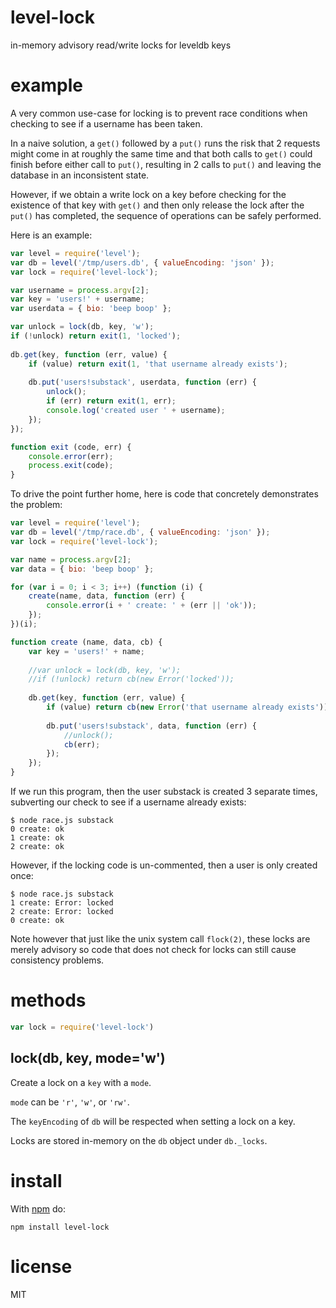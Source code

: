 # level-lock

in-memory advisory read/write locks for leveldb keys

# example

A very common use-case for locking is to prevent race conditions when checking
to see if a username has been taken.

In a naive solution, a `get()` followed by a `put()` runs the risk that 2
requests might come in at roughly the same time and that both calls to `get()`
could finish before either call to `put()`, resulting in 2 calls to `put()` and
leaving the database in an inconsistent state.

However, if we obtain a write lock on a key before checking for the existence of
that key with `get()` and then only release the lock after the `put()` has
completed, the sequence of operations can be safely performed.

Here is an example:

``` js
var level = require('level');
var db = level('/tmp/users.db', { valueEncoding: 'json' });
var lock = require('level-lock');

var username = process.argv[2];
var key = 'users!' + username;
var userdata = { bio: 'beep boop' };

var unlock = lock(db, key, 'w');
if (!unlock) return exit(1, 'locked');
 
db.get(key, function (err, value) {
    if (value) return exit(1, 'that username already exists');
    
    db.put('users!substack', userdata, function (err) {
        unlock();
        if (err) return exit(1, err);
        console.log('created user ' + username);
    });
});

function exit (code, err) {
    console.error(err);
    process.exit(code);
}
```

To drive the point further home, here is code that concretely demonstrates the
problem:

``` js
var level = require('level');
var db = level('/tmp/race.db', { valueEncoding: 'json' });
var lock = require('level-lock');

var name = process.argv[2];
var data = { bio: 'beep boop' };

for (var i = 0; i < 3; i++) (function (i) {
    create(name, data, function (err) {
        console.error(i + ' create: ' + (err || 'ok'));
    });
})(i);

function create (name, data, cb) {
    var key = 'users!' + name;
    
    //var unlock = lock(db, key, 'w');
    //if (!unlock) return cb(new Error('locked'));
    
    db.get(key, function (err, value) {
        if (value) return cb(new Error('that username already exists'));
        
        db.put('users!substack', data, function (err) {
            //unlock();
            cb(err);
        });
    });
}
```

If we run this program, then the user substack is created 3 separate times,
subverting our check to see if a username already exists:

```
$ node race.js substack
0 create: ok
1 create: ok
2 create: ok
```

However, if the locking code is un-commented, then a user is only created once:

```
$ node race.js substack
1 create: Error: locked
2 create: Error: locked
0 create: ok
```

Note however that just like the unix system call `flock(2)`, these locks are
merely advisory so code that does not check for locks can still cause
consistency problems.

# methods

``` js
var lock = require('level-lock')
```

## lock(db, key, mode='w')

Create a lock on a `key` with a `mode`.

`mode` can be `'r'`, `'w'`, or `'rw'`.

The `keyEncoding` of `db` will be respected when setting a lock on a key.

Locks are stored in-memory on the `db` object under `db._locks`.

# install

With [npm](https://npmjs.org) do:

```
npm install level-lock
```

# license

MIT
